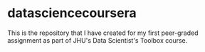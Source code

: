 # datasciencecoursera
This is the repository that I have created for my first peer-graded assignment as part of JHU's Data Scientist's Toolbox course.
